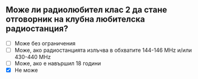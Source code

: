 ## Може ли радиолюбител клас 2 да стане отговорник на клубна любителска радиостанция?

<!-- Верният отговор е отбелязан с [X] -->

- [ ] Може без ограничения
- [ ] Може, ако радиостанцията излъчва в обхватите 144-146 MHz и/или 430-440 MHz
- [ ] Може, ако е навършил 18 години
- [X] Не може
